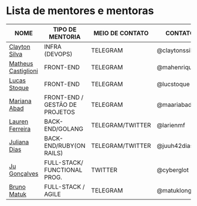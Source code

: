 # Lista de mentores e mentoras

| NOME | TIPO DE MENTORIA | MEIO DE CONTATO | CONTATO
| --- | --- | --- | --- |
| [Clayton Silva](https://github.com/claytonsilva) | INFRA (DEVOPS) | TELEGRAM | @claytonssilva |
| [Matheus Castiglioni](https://github.com/mahenrique94) | FRONT-END | TELEGRAM | @mahenrique94 |
| [Lucas Stoque](https://github.com/stoque) | FRONT-END | TELEGRAM | @lucstoque |
| [Mariana Abad](https://github.com/maaryhabad) | FRONT-END / GESTÃO DE PROJETOS | TELEGRAM | @maariabad |
| [Lauren Ferreira](https://larien.me) | BACK-END/GOLANG | TELEGRAM/TWITTER | @larienmf |
| [Juliana Dias](https://about.me/juuh42dias) | BACK-END/RUBY(ON RAILS) | TELEGRAM/TWITTER | @juuh42dias |
| [Ju Gonçalves](https://cyberglot.me) | FULL-STACK/ FUNCTIONAL PROG. | TWITTER | @cyberglot |
| [Bruno Matuk](https://github.com/matuklong) | FULL-STACK / AGILE | TELEGRAM | @matuklong |